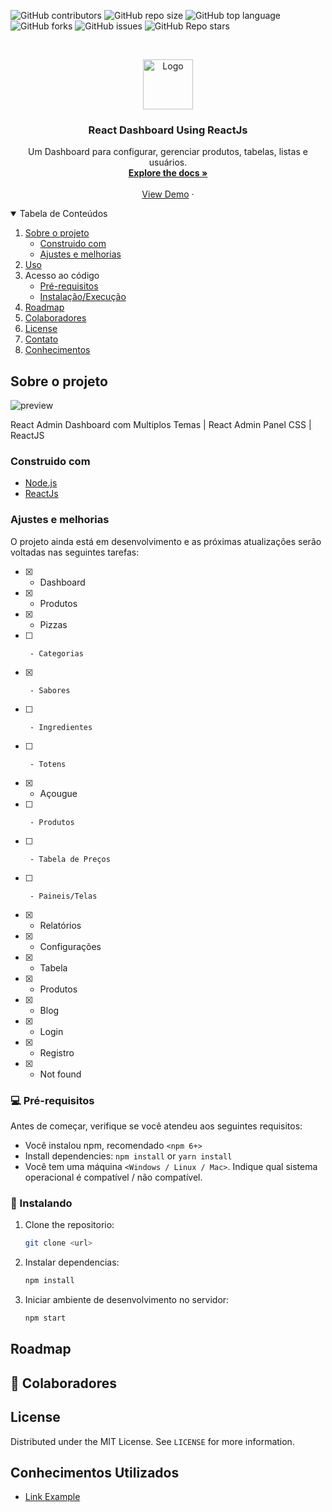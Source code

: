 ![GitHub contributors](https://img.shields.io/github/contributors/usbangelo/covid19-telegramBot-nodejs?color=blue&logo=GitHub%20Sponsors&logoColor=white&style=for-the-badge)
![GitHub repo size](https://img.shields.io/github/repo-size/usbangelo/covid19-telegramBot-nodejs?logo=GitHub&style=for-the-badge)
![GitHub top language](https://img.shields.io/github/languages/top/usbangelo/covid19-telegramBot-nodejs?logo=Python&logoColor=white&style=for-the-badge)
![GitHub forks](https://img.shields.io/github/forks/usbangelo/covid19-telegramBot-nodejs?style=for-the-badge)
![GitHub issues](https://img.shields.io/github/issues/usbangelo/covid19-telegramBot-nodejs?color=blue&style=for-the-badge)
![GitHub Repo stars](https://img.shields.io/github/stars/usbangelo/covid19-telegramBot-nodejs?color=blue&logo=Star&style=for-the-badge)

<!-- PROJECT LOGO -->
<br />
<p align="center">
  <a href="https://github.com/usbangelo/covid19-telegramBot-nodejs">
    <img src="https://raw.githubusercontent.com/othneildrew/Best-README-Template/master/images/logo.png" alt="Logo" width="80" height="80">
  </a>

  <h3 align="center">React Dashboard Using ReactJs</h3>

  <p align="center">
    Um Dashboard para configurar, gerenciar produtos, tabelas, listas e usuários.
    <br />
    <a href="https://github.com/usbangelo/covid19-telegramBot-nodejs"><strong>Explore the docs »</strong></a>
    <br />
    <br />
    <a href="https://github.com/usbangelo/covid19-telegramBot-nodejs">View Demo</a>
    ·
  </p>
</p>

<!-- TABLE OF CONTENTS -->
<details open="open">
  <summary>Tabela de Conteúdos</summary>
  <ol>
    <li>
      <a href="#sobre-o-projeto">Sobre o projeto</a>
      <ul>
        <li><a href="#construido-com">Construido com</a></li>
        <li><a href="#ajustes-e-melhorias">Ajustes e melhorias</a></li>
      </ul>
    </li>
    <li><a href="#-usando-o-bot">Uso</a></li>
    <li>
      <a>Acesso ao código</a>
      <ul>
        <li><a href="#-pré-requisitos">Pré-requisitos</a></li>
        <li><a href="#-instalando">Instalação/Execução</a></li>
      </ul>
    </li>
    <li><a href="#roadmap">Roadmap</a></li>
    <li><a href="#-colaboradores">Colaboradores</a></li>
    <li><a href="#license">License</a></li>
    <li><a href="#contato">Contato</a></li>
    <li><a href="#conhecimentosye">Conhecimentos</a></li>
  </ol>
</details>

<!-- ABOUT THE PROJECT -->

## Sobre o projeto

![preview](public/static/preview.png)

React Admin Dashboard com Multiplos Temas | React Admin Panel CSS | ReactJS

### Construido com

- [Node.js](https://nodejs.org/)
- [ReactJs](https://reactjs.org)

### Ajustes e melhorias

O projeto ainda está em desenvolvimento e as próximas atualizações serão voltadas nas seguintes tarefas:

- [x] - Dashboard
- [x] - Produtos
- [x] - Pizzas
- [ ]      - Categorias
- [x]      - Sabores
- [ ]      - Ingredientes
- [ ]      - Totens
- [x] - Açougue
- [ ]      - Produtos
- [ ]      - Tabela de Preços
- [ ]      - Paineis/Telas
- [x] - Relatórios
- [x] - Configurações
- [x] - Tabela
- [x] - Produtos
- [x] - Blog
- [x] - Login
- [x] - Registro
- [x] - Not found

### 💻 Pré-requisitos

Antes de começar, verifique se você atendeu aos seguintes requisitos:

<!---Estes são apenas requisitos de exemplo. Adicionar, duplicar ou remover conforme necessário--->

- Você instalou npm, recomendado `<npm 6+>`
- Install dependencies: `npm install` or `yarn install`
- Você tem uma máquina `<Windows / Linux / Mac>`. Indique qual sistema operacional é compatível / não compatível.

### 🚀 Instalando

1. Clone the repositorio:
   ```sh
   git clone <url>
   ```
2. Instalar dependencias:
   ```sh
   npm install
   ```
3. Iniciar ambiente de desenvolvimento no servidor:
   ```sh
   npm start
   ```

<!-- ROADMAP -->

## Roadmap

<!-- CONTRIBUTING -->

## 🤝 Colaboradores

<!-- LICENSE -->

## License

Distributed under the MIT License. See `LICENSE` for more information.

<!-- ACKNOWLEDGEMENTS -->

## Conhecimentos Utilizados

- [Link Example](https://www.webpagefx.com/tools/emoji-cheat-sheet)
